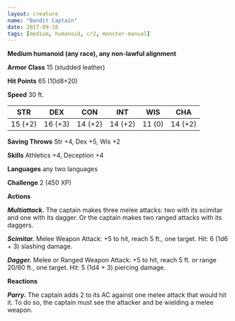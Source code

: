 ```yaml
---
layout: creature
name: "Bandit Captain"
date: 2017-09-10
tags: [medium, humanoid, cr2, monster-manual]
---
```


**Medium humanoid (any race), any non-lawful alignment**

**Armor Class** 15 (studded leather)

**Hit Points** 65 (10d8+20)

**Speed** 30 ft.

|   STR   |   DEX   |   CON   |   INT   |   WIS   |   CHA   |
|:-----:|:-----:|:-----:|:-----:|:-----:|:-----:|
| 15 (+2) | 16 (+3) | 14 (+2) | 14 (+2) | 11 (0) | 14 (+2) |

**Saving Throws** Str +4, Dex +5, Wis +2

**Skills** Athletics +4, Deception +4

**Languages** any two languages

**Challenge** 2 (450 XP)

**Actions**

***Multiattack.*** The captain makes three melee attacks: two with its scimitar and one with its dagger. Or the captain makes two ranged attacks with its daggers.

***Scimitar.*** Melee Weapon Attack: +5 to hit, reach 5 ft., one target. Hit: 6 (1d6 + 3) slashing damage.

***Dagger.*** Melee or Ranged Weapon Attack: +5 to hit, reach 5 ft. or range 20/60 ft., one target. Hit: 5 (1d4 + 3) piercing damage.

**Reactions**

***Parry.*** The captain adds 2 to its AC against one melee attack that would hit it. To do so, the captain must see the attacker and be wielding a melee weapon.

